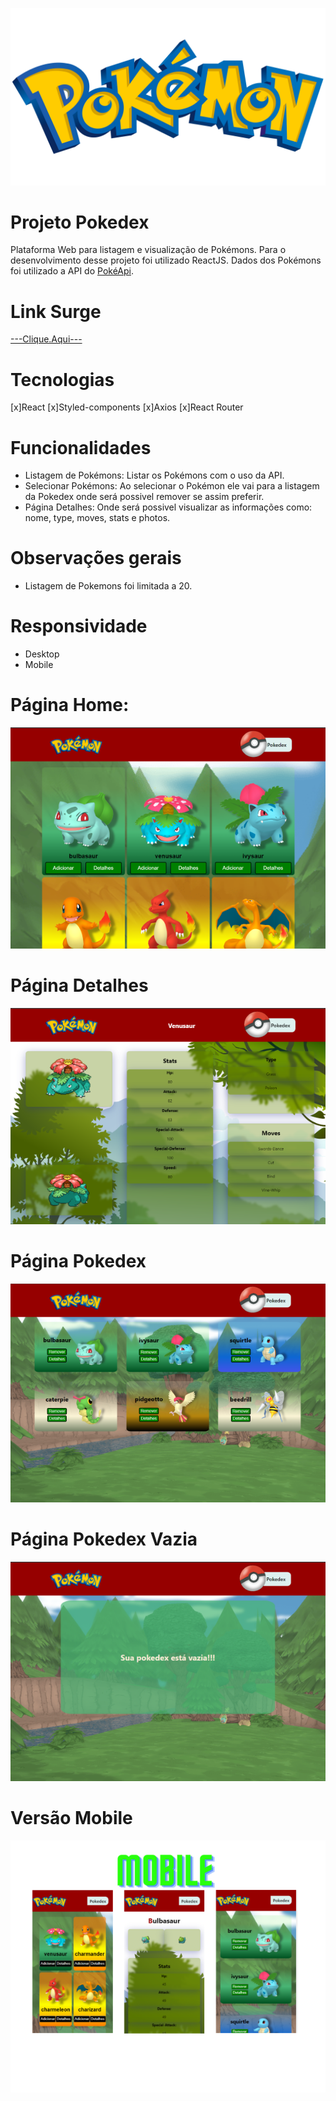 ![](./Img/pokemon-logo.png)


# Projeto Pokedex

Plataforma Web para listagem e visualização de Pokémons.
Para o desenvolvimento desse projeto foi utilizado ReactJS.
Dados dos Pokémons foi utilizado a API do [PokéApi](https://pokeapi.co/).

# Link Surge

[---Clique.Aqui---](http://glistening-train.surge.sh/)


# Tecnologias

[x]React
[x]Styled-components
[x]Axios
[x]React Router


# Funcionalidades

* Listagem de Pokémons: Listar os Pokémons com o uso da API.
* Selecionar Pokémons: Ao selecionar o Pokémon ele vai para a listagem da Pokedex onde será possivel remover se assim preferir.
* Página Detalhes: Onde será possivel visualizar as informações como: nome, type, moves, stats e photos.


# Observações gerais

* Listagem de Pokemons foi limitada a 20.

# Responsividade

* Desktop
* Mobile

# Página Home:

![](./Img/HomePage.png)

# Página Detalhes

![](./Img/DetailPage.png)

# Página Pokedex

![](./Img/PokePage.png)

# Página Pokedex Vazia

![](./Img/PokedexVazia.png)

# Versão Mobile

![](./Img/Mobile.png)
